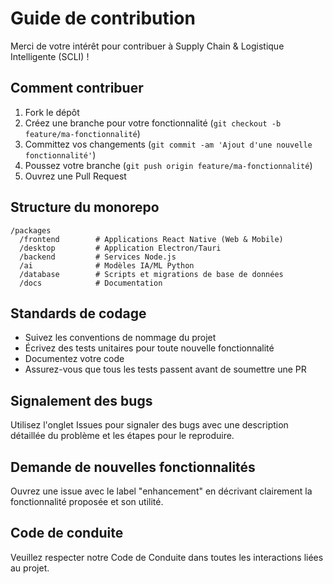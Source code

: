 # Guide de contribution

Merci de votre intérêt pour contribuer à Supply Chain & Logistique Intelligente (SCLI) !

## Comment contribuer

1. Fork le dépôt
2. Créez une branche pour votre fonctionnalité (`git checkout -b feature/ma-fonctionnalité`)
3. Committez vos changements (`git commit -am 'Ajout d'une nouvelle fonctionnalité'`)
4. Poussez votre branche (`git push origin feature/ma-fonctionnalité`)
5. Ouvrez une Pull Request

## Structure du monorepo

```
/packages
  /frontend        # Applications React Native (Web & Mobile)
  /desktop         # Application Electron/Tauri
  /backend         # Services Node.js
  /ai              # Modèles IA/ML Python
  /database        # Scripts et migrations de base de données
  /docs            # Documentation
```

## Standards de codage

- Suivez les conventions de nommage du projet
- Écrivez des tests unitaires pour toute nouvelle fonctionnalité
- Documentez votre code
- Assurez-vous que tous les tests passent avant de soumettre une PR

## Signalement des bugs

Utilisez l'onglet Issues pour signaler des bugs avec une description détaillée du problème et les étapes pour le reproduire.

## Demande de nouvelles fonctionnalités

Ouvrez une issue avec le label "enhancement" en décrivant clairement la fonctionnalité proposée et son utilité.

## Code de conduite

Veuillez respecter notre Code de Conduite dans toutes les interactions liées au projet.